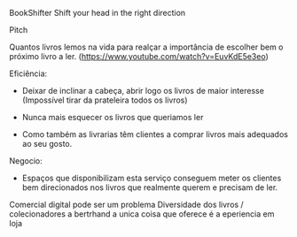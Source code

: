 BookShifter
Shift your head in the right direction


Pitch

Quantos livros lemos na vida para realçar a importância de escolher bem o próximo livro a ler.
(https://www.youtube.com/watch?v=EuvKdE5e3eo)

Eficiência:
- Deixar de inclinar a cabeça, abrir logo os livros de maior interesse (Impossível tirar da prateleira todos os livros)
- Nunca mais esquecer os livros que queriamos ler

- Como também as livrarias têm clientes a comprar livros mais adequados ao seu gosto.

Negocio:
- Espaços que disponibilizam esta serviço conseguem meter os clientes bem direcionados nos livros que realmente querem e precisam de ler.

Comercial digital pode ser um problema
Diversidade dos livros / colecionadores
a bertrhand a unica coisa que oferece é a eperiencia em loja
